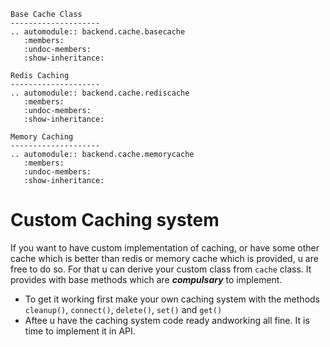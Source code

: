 ```{eval-rst}
Base Cache Class
--------------------
.. automodule:: backend.cache.basecache
   :members:
   :undoc-members:
   :show-inheritance:

Redis Caching
--------------------
.. automodule:: backend.cache.rediscache
   :members:
   :undoc-members:
   :show-inheritance:

Memory Caching
--------------------
.. automodule:: backend.cache.memorycache
   :members:
   :undoc-members:
   :show-inheritance:
```

# Custom Caching system
If you want to have custom implementation of caching, or have some other cache which is better than redis or memory
cache which is provided, u are free to do so. For that u can derive your custom class from `cache` class. It provides
with base methods which are **_compulsary_** to implement.
- To get it working first make your own caching system with the methods `cleanup()`, `connect()`, `delete()`, `set()` and `get()`
- Aftee u have the caching system code ready andworking all fine. It is time to implement it in API.